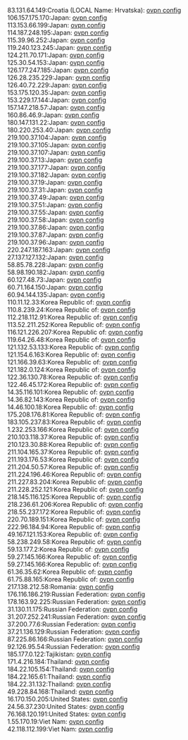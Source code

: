 83.131.64.149:Croatia (LOCAL Name: Hrvatska): [ovpn config](vpn/83_131_64_149.ovpn)  
106.157.175.170:Japan: [ovpn config](vpn/106_157_175_170.ovpn)  
113.153.66.199:Japan: [ovpn config](vpn/113_153_66_199.ovpn)  
114.187.248.195:Japan: [ovpn config](vpn/114_187_248_195.ovpn)  
115.39.96.252:Japan: [ovpn config](vpn/115_39_96_252.ovpn)  
119.240.123.245:Japan: [ovpn config](vpn/119_240_123_245.ovpn)  
124.211.70.171:Japan: [ovpn config](vpn/124_211_70_171.ovpn)  
125.30.54.153:Japan: [ovpn config](vpn/125_30_54_153.ovpn)  
126.177.247.185:Japan: [ovpn config](vpn/126_177_247_185.ovpn)  
126.28.235.229:Japan: [ovpn config](vpn/126_28_235_229.ovpn)  
126.40.72.229:Japan: [ovpn config](vpn/126_40_72_229.ovpn)  
153.175.120.35:Japan: [ovpn config](vpn/153_175_120_35.ovpn)  
153.229.17.144:Japan: [ovpn config](vpn/153_229_17_144.ovpn)  
157.147.218.57:Japan: [ovpn config](vpn/157_147_218_57.ovpn)  
160.86.46.9:Japan: [ovpn config](vpn/160_86_46_9.ovpn)  
180.147.131.22:Japan: [ovpn config](vpn/180_147_131_22.ovpn)  
180.220.253.40:Japan: [ovpn config](vpn/180_220_253_40.ovpn)  
219.100.37.104:Japan: [ovpn config](vpn/219_100_37_104.ovpn)  
219.100.37.105:Japan: [ovpn config](vpn/219_100_37_105.ovpn)  
219.100.37.107:Japan: [ovpn config](vpn/219_100_37_107.ovpn)  
219.100.37.13:Japan: [ovpn config](vpn/219_100_37_13.ovpn)  
219.100.37.177:Japan: [ovpn config](vpn/219_100_37_177.ovpn)  
219.100.37.182:Japan: [ovpn config](vpn/219_100_37_182.ovpn)  
219.100.37.19:Japan: [ovpn config](vpn/219_100_37_19.ovpn)  
219.100.37.31:Japan: [ovpn config](vpn/219_100_37_31.ovpn)  
219.100.37.49:Japan: [ovpn config](vpn/219_100_37_49.ovpn)  
219.100.37.51:Japan: [ovpn config](vpn/219_100_37_51.ovpn)  
219.100.37.55:Japan: [ovpn config](vpn/219_100_37_55.ovpn)  
219.100.37.58:Japan: [ovpn config](vpn/219_100_37_58.ovpn)  
219.100.37.86:Japan: [ovpn config](vpn/219_100_37_86.ovpn)  
219.100.37.87:Japan: [ovpn config](vpn/219_100_37_87.ovpn)  
219.100.37.96:Japan: [ovpn config](vpn/219_100_37_96.ovpn)  
220.247.187.163:Japan: [ovpn config](vpn/220_247_187_163.ovpn)  
27.137.127.132:Japan: [ovpn config](vpn/27_137_127_132.ovpn)  
58.85.78.228:Japan: [ovpn config](vpn/58_85_78_228.ovpn)  
58.98.190.182:Japan: [ovpn config](vpn/58_98_190_182.ovpn)  
60.127.48.73:Japan: [ovpn config](vpn/60_127_48_73.ovpn)  
60.71.164.150:Japan: [ovpn config](vpn/60_71_164_150.ovpn)  
60.94.144.135:Japan: [ovpn config](vpn/60_94_144_135.ovpn)  
110.11.12.33:Korea Republic of: [ovpn config](vpn/110_11_12_33.ovpn)  
110.8.239.24:Korea Republic of: [ovpn config](vpn/110_8_239_24.ovpn)  
112.218.112.91:Korea Republic of: [ovpn config](vpn/112_218_112_91.ovpn)  
113.52.211.252:Korea Republic of: [ovpn config](vpn/113_52_211_252.ovpn)  
116.121.226.207:Korea Republic of: [ovpn config](vpn/116_121_226_207.ovpn)  
119.64.26.48:Korea Republic of: [ovpn config](vpn/119_64_26_48.ovpn)  
121.132.53.133:Korea Republic of: [ovpn config](vpn/121_132_53_133.ovpn)  
121.154.6.163:Korea Republic of: [ovpn config](vpn/121_154_6_163.ovpn)  
121.166.39.63:Korea Republic of: [ovpn config](vpn/121_166_39_63.ovpn)  
121.182.0.124:Korea Republic of: [ovpn config](vpn/121_182_0_124.ovpn)  
122.36.130.78:Korea Republic of: [ovpn config](vpn/122_36_130_78.ovpn)  
122.46.45.172:Korea Republic of: [ovpn config](vpn/122_46_45_172.ovpn)  
14.35.116.101:Korea Republic of: [ovpn config](vpn/14_35_116_101.ovpn)  
14.36.82.143:Korea Republic of: [ovpn config](vpn/14_36_82_143.ovpn)  
14.46.100.18:Korea Republic of: [ovpn config](vpn/14_46_100_18.ovpn)  
175.208.176.81:Korea Republic of: [ovpn config](vpn/175_208_176_81.ovpn)  
183.105.237.83:Korea Republic of: [ovpn config](vpn/183_105_237_83.ovpn)  
1.232.253.166:Korea Republic of: [ovpn config](vpn/1_232_253_166.ovpn)  
210.103.118.37:Korea Republic of: [ovpn config](vpn/210_103_118_37.ovpn)  
210.123.30.88:Korea Republic of: [ovpn config](vpn/210_123_30_88.ovpn)  
211.104.165.37:Korea Republic of: [ovpn config](vpn/211_104_165_37.ovpn)  
211.193.176.53:Korea Republic of: [ovpn config](vpn/211_193_176_53.ovpn)  
211.204.50.57:Korea Republic of: [ovpn config](vpn/211_204_50_57.ovpn)  
211.224.196.46:Korea Republic of: [ovpn config](vpn/211_224_196_46.ovpn)  
211.227.83.204:Korea Republic of: [ovpn config](vpn/211_227_83_204.ovpn)  
211.228.252.121:Korea Republic of: [ovpn config](vpn/211_228_252_121.ovpn)  
218.145.116.125:Korea Republic of: [ovpn config](vpn/218_145_116_125.ovpn)  
218.236.61.206:Korea Republic of: [ovpn config](vpn/218_236_61_206.ovpn)  
218.55.237.172:Korea Republic of: [ovpn config](vpn/218_55_237_172.ovpn)  
220.70.189.151:Korea Republic of: [ovpn config](vpn/220_70_189_151.ovpn)  
222.96.184.94:Korea Republic of: [ovpn config](vpn/222_96_184_94.ovpn)  
49.167.121.153:Korea Republic of: [ovpn config](vpn/49_167_121_153.ovpn)  
58.238.249.58:Korea Republic of: [ovpn config](vpn/58_238_249_58.ovpn)  
59.13.177.2:Korea Republic of: [ovpn config](vpn/59_13_177_2.ovpn)  
59.27.145.166:Korea Republic of: [ovpn config](vpn/59_27_145_166.ovpn)  
59.27.145.166:Korea Republic of: [ovpn config](vpn/59_27_145_166.ovpn)  
61.36.35.62:Korea Republic of: [ovpn config](vpn/61_36_35_62.ovpn)  
61.75.88.165:Korea Republic of: [ovpn config](vpn/61_75_88_165.ovpn)  
217.138.212.58:Romania: [ovpn config](vpn/217_138_212_58.ovpn)  
176.116.186.219:Russian Federation: [ovpn config](vpn/176_116_186_219.ovpn)  
178.163.92.225:Russian Federation: [ovpn config](vpn/178_163_92_225.ovpn)  
31.130.11.175:Russian Federation: [ovpn config](vpn/31_130_11_175.ovpn)  
31.207.252.241:Russian Federation: [ovpn config](vpn/31_207_252_241.ovpn)  
37.200.77.6:Russian Federation: [ovpn config](vpn/37_200_77_6.ovpn)  
37.21.136.129:Russian Federation: [ovpn config](vpn/37_21_136_129.ovpn)  
87.225.86.166:Russian Federation: [ovpn config](vpn/87_225_86_166.ovpn)  
92.126.95.54:Russian Federation: [ovpn config](vpn/92_126_95_54.ovpn)  
185.177.0.122:Tajikistan: [ovpn config](vpn/185_177_0_122.ovpn)  
171.4.216.184:Thailand: [ovpn config](vpn/171_4_216_184.ovpn)  
184.22.105.154:Thailand: [ovpn config](vpn/184_22_105_154.ovpn)  
184.22.165.61:Thailand: [ovpn config](vpn/184_22_165_61.ovpn)  
184.22.31.132:Thailand: [ovpn config](vpn/184_22_31_132.ovpn)  
49.228.84.168:Thailand: [ovpn config](vpn/49_228_84_168.ovpn)  
16.170.150.205:United States: [ovpn config](vpn/16_170_150_205.ovpn)  
24.56.37.230:United States: [ovpn config](vpn/24_56_37_230.ovpn)  
76.168.120.191:United States: [ovpn config](vpn/76_168_120_191.ovpn)  
1.55.170.19:Viet Nam: [ovpn config](vpn/1_55_170_19.ovpn)  
42.118.112.199:Viet Nam: [ovpn config](vpn/42_118_112_199.ovpn)  
